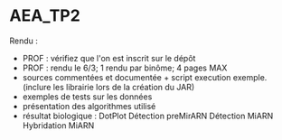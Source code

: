 # AEA_TP2

Rendu : 
- PROF : vérifiez que l'on est inscrit sur le dépôt
- PROF : rendu le 6/3; 1 rendu par binôme; 4 pages MAX
- sources commentées et documentée + script execution exemple. (inclure les librairie lors de la création du JAR)
- exemples de tests sur les données
- présentation des algorithmes utilisé
- résultat biologique : DotPlot
                        Détection preMirARN
                        Détection    MiARN
                        Hybridation  MiARN

